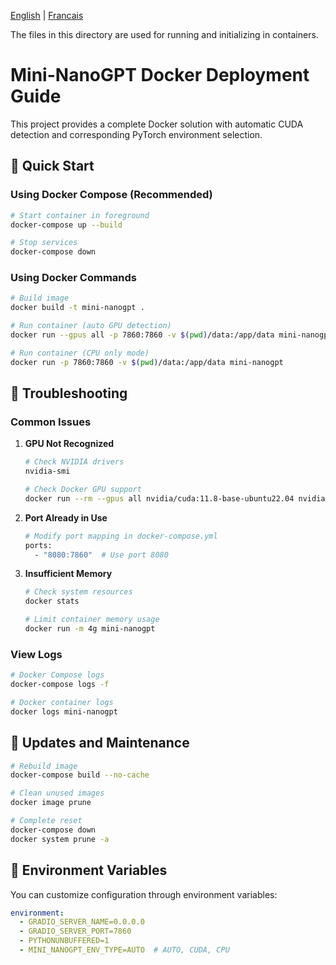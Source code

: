 [English](README.md) | [Francais](README.fr.md)

The files in this directory are used for running and initializing in containers.

# Mini-NanoGPT Docker Deployment Guide

This project provides a complete Docker solution with automatic CUDA detection and corresponding PyTorch environment selection.

## 🚀 Quick Start

### Using Docker Compose (Recommended)

```bash
# Start container in foreground
docker-compose up --build

# Stop services
docker-compose down
```

### Using Docker Commands

```bash
# Build image
docker build -t mini-nanogpt .

# Run container (auto GPU detection)
docker run --gpus all -p 7860:7860 -v $(pwd)/data:/app/data mini-nanogpt

# Run container (CPU only mode)
docker run -p 7860:7860 -v $(pwd)/data:/app/data mini-nanogpt
```

## 🐛 Troubleshooting

### Common Issues

1. **GPU Not Recognized**
   ```bash
   # Check NVIDIA drivers
   nvidia-smi
   
   # Check Docker GPU support
   docker run --rm --gpus all nvidia/cuda:11.8-base-ubuntu22.04 nvidia-smi
   ```

2. **Port Already in Use**
   ```bash
   # Modify port mapping in docker-compose.yml
   ports:
     - "8080:7860"  # Use port 8080
   ```

3. **Insufficient Memory**
   ```bash
   # Check system resources
   docker stats
   
   # Limit container memory usage
   docker run -m 4g mini-nanogpt
   ```

### View Logs
```bash
# Docker Compose logs
docker-compose logs -f

# Docker container logs
docker logs mini-nanogpt
```

## 🔄 Updates and Maintenance

```bash
# Rebuild image
docker-compose build --no-cache

# Clean unused images
docker image prune

# Complete reset
docker-compose down
docker system prune -a
```

## 📝 Environment Variables

You can customize configuration through environment variables:

```yaml
environment:
  - GRADIO_SERVER_NAME=0.0.0.0
  - GRADIO_SERVER_PORT=7860
  - PYTHONUNBUFFERED=1
  - MINI_NANOGPT_ENV_TYPE=AUTO  # AUTO, CUDA, CPU
```
